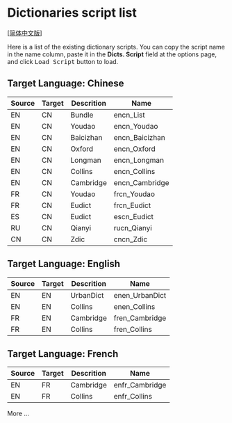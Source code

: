 # Dictionaries script list

[[简体中文版](scriptlist.zh_CN.md)]

Here is a list of the existing dictionary scripts. You can copy the script name in the name column, paste it in the **Dicts. Script** field at the options page, and click <kbd>Load Script</kbd> button to load.

## Target Language: Chinese

| Source | Target | Descrition | Name           |
| ------ | ------ | ---------- | -------------- |
| EN     | CN     | Bundle     | encn_List      |
| EN     | CN     | Youdao     | encn_Youdao    |
| EN     | CN     | Baicizhan  | encn_Baicizhan |
| EN     | CN     | Oxford     | encn_Oxford    |
| EN     | CN     | Longman    | encn_Longman   |
| EN     | CN     | Collins    | encn_Collins   |
| EN     | CN     | Cambridge  | encn_Cambridge |
| FR     | CN     | Youdao     | frcn_Youdao    |
| FR     | CN     | Eudict     | frcn_Eudict    |
| ES     | CN     | Eudict     | escn_Eudict    |
| RU     | CN     | Qianyi     | rucn_Qianyi    |
| CN     | CN     | Zdic       | cncn_Zdic      |

## Target Language: English

| Source | Target | Descrition | Name           |
| ------ | ------ | ---------- | -------------- |
| EN     | EN     | UrbanDict  | enen_UrbanDict |
| EN     | EN     | Collins    | enen_Collins   |
| FR     | EN     | Cambridge  | fren_Cambridge |
| FR     | EN     | Collins    | fren_Collins   |

## Target Language: French

| Source | Target | Descrition | Name           |
| ------ | ------ | ---------- | -------------- |
| EN     | FR     | Cambridge  | enfr_Cambridge |
| EN     | FR     | Collins    | enfr_Collins   |

More ...
